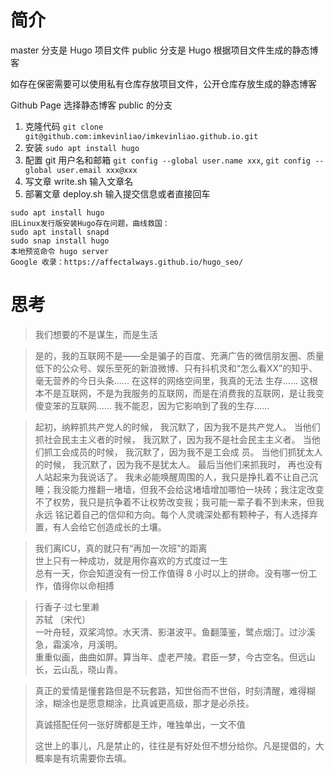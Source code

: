 # 简介
master 分支是 Hugo 项目文件
public 分支是 Hugo 根据项目文件生成的静态博客

如存在保密需要可以使用私有仓库存放项目文件，公开仓库存放生成的静态博客

Github Page 选择静态博客 public 的分支

1. 克隆代码 `git clone git@github.com:imkevinliao/imkevinliao.github.io.git`
2. 安装 `sudo apt install hugo`
3. 配置 git 用户名和邮箱 `git config --global user.name xxx`, `git config --global user.email xxx@xxx`
4. 写文章 write.sh 输入文章名
5. 部署文章 deploy.sh 输入提交信息或者直接回车
```
sudo apt install hugo
旧Linux发行版安装Hugo存在问题，曲线救国：
sudo apt install snapd
sudo snap install hugo
本地预览命令 hugo server
Google 收录：https://affectalways.github.io/hugo_seo/  
```
# 思考
> 我们想要的不是谋生，而是生活

> 是的，我的互联网不是——全是骗子的百度、充满广告的微信朋友圈、质量低下的公众号、娱乐至死的新浪微博、只有抖机灵和“怎么看XX”的知乎、毫无营养的今日头条…… 在这样的网络空间里，我真的无法
> 生存…… 这根本不是互联网，不是为我服务的互联网，而是在消费我的互联网，是让我变傻变笨的互联网…… 我不能忍，因为它影响到了我的生存……

> 起初，纳粹抓共产党人的时候， 我沉默了，因为我不是共产党人。 当他们抓社会民主主义者的时候， 我沉默了，因为我不是社会民主主义者。 当他们抓工会成员的时候， 我沉默了，因为我不是工会成 
> 员。 当他们抓犹太人的时候， 我沉默了，因为我不是犹太人。 最后当他们来抓我时， 再也没有人站起来为我说话了。
> 我未必能唤醒周围的人，我只是挣扎着不让自己沉睡；我没能力推翻一堵墙，但我不会给这堵墙增加哪怕一块砖；我注定改变不了权势，我只是抗争着不让权势改变我；我可能一辈子看不到未来，但我永远
> 铭记着自己的信仰和方向。每个人灵魂深处都有颗种子，有人选择弃置，有人会给它创造成长的土壤。

> 我们离ICU，真的就只有“再加一次班”的距离   
> 世上只有一种成功，就是用你喜欢的方式度过一生   
> 总有一天，你会知道没有一份工作值得 8 小时以上的拼命。没有哪一份工作，值得你以命相搏     

> 行香子·过七里濑    
> 苏轼 〔宋代〕       
> 一叶舟轻，双桨鸿惊。水天清、影湛波平。鱼翻藻鉴，鹭点烟汀。过沙溪急，霜溪冷，月溪明。     
> 重重似画，曲曲如屏。算当年、虚老严陵。君臣一梦，今古空名。但远山长，云山乱，晓山青。

> 真正的爱情是懂套路但是不玩套路，知世俗而不世俗，时刻清醒，难得糊涂，糊涂也是愿意糊涂，比真诚更高级，那才是必杀技。
>
> 真诚搭配任何一张好牌都是王炸，唯独单出，一文不值
>
> 这世上的事儿，凡是禁止的，往往是有好处但不想分给你。凡是提倡的，大概率是有坑需要你去填。
